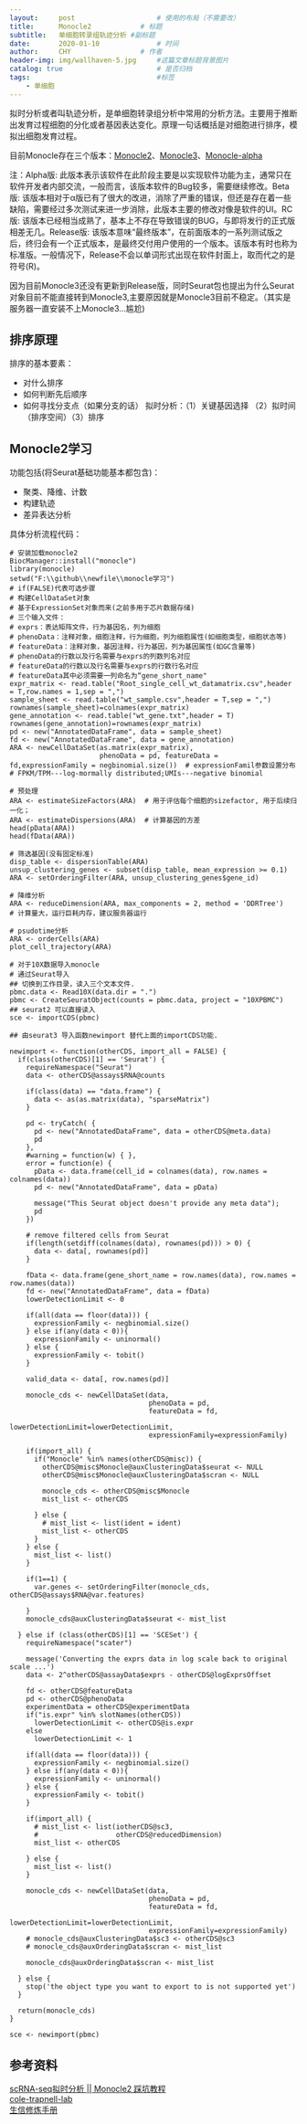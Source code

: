 ```yaml
---
layout:     post   				    # 使用的布局（不需要改）
title:      Monocle2			# 标题 
subtitle:   单细胞转录组轨迹分析 #副标题
date:       2020-01-10 				# 时间
author:     CHY					# 作者
header-img: img/wallhaven-5.jpg 	#这篇文章标题背景图片
catalog: true 						# 是否归档
tags:								#标签
    - 单细胞
---
```


拟时分析或者叫轨迹分析，是单细胞转录组分析中常用的分析方法。主要用于推断出发育过程细胞的分化或者基因表达变化。原理一句话概括是对细胞进行排序，模拟出细胞发育过程。

目前Monocle存在三个版本：[Monocle2](https://cole-trapnell-lab.github.io/monocle-release/docs/#installing-monocle)、[Monocle3](https://cole-trapnell-lab.github.io/monocle3/)、[Monocle-alpha](https://cole-trapnell-lab.github.io/monocle3/)

注：Alpha版: 此版本表示该软件在此阶段主要是以实现软件功能为主，通常只在软件开发者内部交流，一般而言，该版本软件的Bug较多，需要继续修改。Beta版: 该版本相对于α版已有了很大的改进，消除了严重的错误，但还是存在着一些缺陷，需要经过多次测试来进一步消除，此版本主要的修改对像是软件的UI。RC版: 该版本已经相当成熟了，基本上不存在导致错误的BUG，与即将发行的正式版相差无几。Release版: 该版本意味“最终版本”，在前面版本的一系列测试版之后，终归会有一个正式版本，是最终交付用户使用的一个版本。该版本有时也称为标准版。一般情况下，Release不会以单词形式出现在软件封面上，取而代之的是符号(R)。

因为目前Monocle3还没有更新到Release版，同时Seurat包也提出为什么Seurat对象目前不能直接转到Monocle3,主要原因就是Monocle3目前不稳定。（其实是服务器一直安装不上Monocle3...尴尬)

## 排序原理
排序的基本要素：
* 对什么排序
* 如何判断先后顺序
* 如何寻找分支点（如果分支的话）
拟时分析：（1）关键基因选择 （2）拟时间（排序空间）（3）排序

## Monocle2学习
功能包括(将Seurat基础功能基本都包含)：
* 聚类、降维、计数
* 构建轨迹
* 差异表达分析

具体分析流程代码：
```
# 安装加载monocle2
BiocManager::install("monocle")
library(monocle)
setwd("F:\\github\\newfile\\monocle学习")
# if(FALSE)代表可选步骤
# 构建CellDataSet对象
# 基于ExpressionSet对象而来(之前多用于芯片数据存储)
# 三个输入文件：
# exprs：表达矩阵文件，行为基因名，列为细胞
# phenoData：注释对象，细胞注释，行为细胞，列为细胞属性(如细胞类型，细胞状态等)
# featureData：注释对象，基因注释，行为基因，列为基因属性(如GC含量等)
# phenoData的行数以及行名需要与exprs的列数列名对应
# featureData的行数以及行名需要与exprs的行数行名对应
# featureData其中必须需要一列命名为“gene_short_name"
expr_matrix <- read.table("Root_single_cell_wt_datamatrix.csv",header = T,row.names = 1,sep = ",")
sample_sheet <- read.table("wt_sample.csv",header = T,sep = ",")
rownames(sample_sheet)=colnames(expr_matrix)
gene_annotation <- read.table("wt_gene.txt",header = T)
rownames(gene_annotation)=rownames(expr_matrix)
pd <- new("AnnotatedDataFrame", data = sample_sheet)
fd <- new("AnnotatedDataFrame", data = gene_annotation)
ARA <- newCellDataSet(as.matrix(expr_matrix),
                      phenoData = pd, featureData = fd,expressionFamily = negbinomial.size())  # expressionFamil参数设置分布
# FPKM/TPM---log-mormally distributed;UMIs---negative binomial

# 预处理
ARA <- estimateSizeFactors(ARA)  # 用于评估每个细胞的sizefactor, 用于后续归一化；
ARA <- estimateDispersions(ARA)  # 计算基因的方差
head(pData(ARA))
head(fData(ARA))

# 筛选基因(没有固定标准)
disp_table <- dispersionTable(ARA)
unsup_clustering_genes <- subset(disp_table, mean_expression >= 0.1)
ARA <- setOrderingFilter(ARA, unsup_clustering_genes$gene_id)

# 降维分析
ARA <- reduceDimension(ARA, max_components = 2, method = 'DDRTree')   # 计算量大，运行巨耗内存，建议服务器运行

# psudotime分析
ARA <- orderCells(ARA)
plot_cell_trajectory(ARA)
```
```
# 对于10X数据导入monocle
# 通过Seurat导入
## 切换到工作目录，读入三个文本文件.
pbmc.data <- Read10X(data.dir = ".")
pbmc <- CreateSeuratObject(counts = pbmc.data, project = "10XPBMC")
## seurat2 可以直接读入
sce <- importCDS(pbmc)

## 由seurat3 导入函数newimport 替代上面的importCDS功能.

newimport <- function(otherCDS, import_all = FALSE) {
  if(class(otherCDS)[1] == 'Seurat') {
    requireNamespace("Seurat")
    data <- otherCDS@assays$RNA@counts
    
    if(class(data) == "data.frame") {
      data <- as(as.matrix(data), "sparseMatrix")
    }
    
    pd <- tryCatch( {
      pd <- new("AnnotatedDataFrame", data = otherCDS@meta.data)
      pd
    },
    #warning = function(w) { },
    error = function(e) {
      pData <- data.frame(cell_id = colnames(data), row.names = colnames(data))
      pd <- new("AnnotatedDataFrame", data = pData)
      
      message("This Seurat object doesn't provide any meta data");
      pd
    })
    
    # remove filtered cells from Seurat
    if(length(setdiff(colnames(data), rownames(pd))) > 0) {
      data <- data[, rownames(pd)]
    }
    
    fData <- data.frame(gene_short_name = row.names(data), row.names = row.names(data))
    fd <- new("AnnotatedDataFrame", data = fData)
    lowerDetectionLimit <- 0
    
    if(all(data == floor(data))) {
      expressionFamily <- negbinomial.size()
    } else if(any(data < 0)){
      expressionFamily <- uninormal()
    } else {
      expressionFamily <- tobit()
    }
    
    valid_data <- data[, row.names(pd)]
    
    monocle_cds <- newCellDataSet(data,
                                  phenoData = pd,
                                  featureData = fd,
                                  lowerDetectionLimit=lowerDetectionLimit,
                                  expressionFamily=expressionFamily)
    
    if(import_all) {
      if("Monocle" %in% names(otherCDS@misc)) {
        otherCDS@misc$Monocle@auxClusteringData$seurat <- NULL
        otherCDS@misc$Monocle@auxClusteringData$scran <- NULL
        
        monocle_cds <- otherCDS@misc$Monocle
        mist_list <- otherCDS
        
      } else {
        # mist_list <- list(ident = ident)
        mist_list <- otherCDS
      }
    } else {
      mist_list <- list()
    }
    
    if(1==1) {
      var.genes <- setOrderingFilter(monocle_cds, otherCDS@assays$RNA@var.features)
      
    }
    monocle_cds@auxClusteringData$seurat <- mist_list
    
  } else if (class(otherCDS)[1] == 'SCESet') {
    requireNamespace("scater")
    
    message('Converting the exprs data in log scale back to original scale ...')
    data <- 2^otherCDS@assayData$exprs - otherCDS@logExprsOffset
    
    fd <- otherCDS@featureData
    pd <- otherCDS@phenoData
    experimentData = otherCDS@experimentData
    if("is.expr" %in% slotNames(otherCDS))
      lowerDetectionLimit <- otherCDS@is.expr
    else
      lowerDetectionLimit <- 1
    
    if(all(data == floor(data))) {
      expressionFamily <- negbinomial.size()
    } else if(any(data < 0)){
      expressionFamily <- uninormal()
    } else {
      expressionFamily <- tobit()
    }
    
    if(import_all) {
      # mist_list <- list(iotherCDS@sc3,
      #                   otherCDS@reducedDimension)
      mist_list <- otherCDS
      
    } else {
      mist_list <- list()
    }
    
    monocle_cds <- newCellDataSet(data,
                                  phenoData = pd,
                                  featureData = fd,
                                  lowerDetectionLimit=lowerDetectionLimit,
                                  expressionFamily=expressionFamily)
    # monocle_cds@auxClusteringData$sc3 <- otherCDS@sc3
    # monocle_cds@auxOrderingData$scran <- mist_list
    
    monocle_cds@auxOrderingData$scran <- mist_list
    
  } else {
    stop('the object type you want to export to is not supported yet')
  }
  
  return(monocle_cds)
}

sce <- newimport(pbmc)
```


## 参考资料
[scRNA-seq拟时分析 || Monocle2 踩坑教程](https://www.jianshu.com/p/66c387e1de3d)<br>
[cole-trapnell-lab](http://cole-trapnell-lab.github.io/monocle-release/docs/)<br>
[生信修炼手册](https://mp.weixin.qq.com/s/WdWBIK4RnBapT7k739jq2A)<br>
